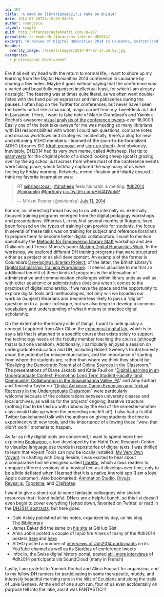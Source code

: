 ```yaml
---
id: 107
title: 'A newb DH librarian&#8217;s take on DH2014'
date: 2014-07-28T23:15:29-04:00
author: Francesca
layout: single
guid: http://francescagiannetti.com/?p=107
permalink: /a-newb-dh-librarians-take-on-dh2014/
excerpt: "A review of Digital Humanities 2014 in Lausanne, Switzerland"
header:
  overlay_image: /assets/images/2014-07-07-17.28.50.jpg
categories:
  - professional development
---
```

<span class="dropcap">E</span>re it all exit my head with the return to normal life, I want to shore up my learning from the Digital Humanities 2014 conference in Lausanne by sharing a few notes. Maybe it goes without saying that the conference was a varied and beautifully organized intellectual feast, for which I am already nostalgic. The feasting was at times quite literal, as we often went double-fisted with the hand pulled espressos and mini pâtisseries during the pauses. I often hop on the Twitter for conferences, but never have I seen the tweets unfurl like a maniacal, magic carpet from my Tweetdeck as I did in Lausanne. (Here, I want to take note of Martin Grandjean&#8217;s and Yannick Rochat&#8217;s awesome <a href="http://www.martingrandjean.ch/dataviz-digital-humanities-twitter-dh2014/" target="_blank">visual analysis of the conference tweets</a>&#8211;over 16,000!) Easily one of the best take-aways for me was meeting so many librarians with DH responsibilities with whom I could ask questions, compare notes and discuss workflows and strategies. Incidentally, here&#8217;s a plug for new and returning ADHO members: I learned of the soon-to-be-formalized ADHO Libraries SIG (<a href="http://bit.ly/DH_libs" target="_blank">draft proposal</a> and <a href="http://bit.ly/ADHOlibs" target="_blank">sign-up sheet</a>). And obviously, inevitably, DH2014 had its very own meme, called #dhsheep. Hat tip to <a href="https://twitter.com/amyeetx" target="_blank">@amyeetx</a> for the original photo of a dazed looking sheep (goat?) grazing over by the ag school just across from where most of the conference events were taking place, which faithfully captured the way many of us were feeling by Friday morning. Retweets, meme-ification and hilarity ensued. I think my favorite incarnation was:

<blockquote class="twitter-tweet" data-lang="en">
  <p lang="en" dir="ltr">
    RT <a href="https://twitter.com/briancroxall">@briancroxall</a>: <a href="https://twitter.com/hashtag/dhsheep?src=hash">#dhsheep</a> feels his brain is melting. <a href="https://twitter.com/hashtag/dh2014?src=hash">#dh2014</a> <a href="https://twitter.com/miriamkp">@miriamkp</a> <a href="https://twitter.com/lmrhody">@lmrhody</a> <a href="http://t.co/Hnl4QWnlxP">pic.twitter.com/Hnl4QWnlxP</a>
  </p>
  
  <p>
    — Miriam Posner (@miriamkp) <a href="https://twitter.com/miriamkp/statuses/487709449420034048">July 11, 2014</a>
  </p>
</blockquote>
<script async src="//platform.twitter.com/widgets.js" charset="utf-8"></script>

For me, an interesting thread having to do with internally vs. externally focused training programs emerged from the digital pedagogy workshops and presentations. Whereas I, in my first several months at Rutgers, have been focused on the types of training I can provide for students, the focus in several of these talks was on training for subject and reference librarians to prepare them to become better digital collaborators. I want to mention specifically the <a href="http://dh2014.files.wordpress.com/2014/04/dh-2014-workshop-010.pdf" target="_blank">Methods for Empowering Library Staff</a> workshop and Jen Guiliano&#8217;s and Trevor Munoz&#8217;s paper <a href="http://trevormunoz.com/notebook/2014/07/14/making-digital-humanities-work.html" target="_blank">Making Digital Humanities Work</a>. In the workshop, we explored different DH training programs that were structured either as a project or as skill development. An example of the former is Columbia&#8217;s <a href="http://www.developinglibrarian.org/" target="_blank">Developing Librarian Project</a>; of the latter, the British Library&#8217;s <a href="http://www.slideshare.net/drjwbaker/dh2014-digital-scholarship-training-programme-at-the-british-library" target="_blank">Digital Scholarship Training Programme</a>.  It seems plausible to me that an additional benefit of these kinds of programs is the attenuation of administrative and communication challenges within library units as well as with other academic or administrative divisions when it comes to the practices of digital scholarship. If we have the space and the opportunity to explore digital tools and methodologies, not only will we broaden our work as (subject) librarians and become less likely to pass a &#8220;digital&#8221; question on to a  junior colleague, but we also begin to develop a common vocabulary and understanding of what it means to practice digital scholarship.

On the external-to-the-library side of things, I want to note quickly a concept I captured from Alex Gil on the <a href="http://dayofdh2013.matrix.msu.edu/elotroalex/author/elotroalex/" target="_blank">ephemeral digital lab</a>, which is to say a lab that is attached to a specific course that exists solely to support the technology needs of the faculty member teaching the course (although that is but one variation). Additionally, I particularly enjoyed a session on undergraduate education and DH, including Robert Sweeny&#8217;s brutal honesty about the potential for miscommunication, and the importance of starting from where the students are, rather than where we think they should be: &#8220;<a href="http://dharchive.org/paper/DH2014/Paper-887.xml" target="_blank">Realizing the Democratic Potential of Online Sources in the Classroom</a>.&#8221; The presentations of Diane Jakacki and Katie Faull on “<a href="http://dianejakacki.net/digital-learning-in-an-undergraduate-context/" target="_blank">Digital Learning in an Undergraduate Context: Promoting Long Term Student-Faculty (and Community) Collaboration in the Susquehanna Valley, PA</a>” and Amy Earhart and Toniesha Taylor on “<a href="http://dharchive.org/paper/DH2014/Paper-309.xml" target="_blank">Digital Activism: Canon Expansion and Textual Recovery in the Undergraduate Classroom</a>&#8221; were particularly welcome because of the collaborations between university classes and local archives, as well as for the projects&#8217; ongoing, iterative structure (nothing had to be tied up with ribbons by the end of the semester&#8211;another class would take up where the preceding one left off). I also had a fruitful Twitter backchannel talk with the authors on giving students the time to experiment with new tools, and the importance of allowing those &#8220;wow, that didn&#8217;t work&#8221; moments to happen.

As far as nifty digital tools are concerned, I want to spend more time exploring <a href="http://sandbox.htrc.illinois.edu/bookworm/" target="_blank">Bookworm</a>, a tool developed by the Hathi Trust Research Center to visualize language use trends in repositories of digital texts. I was thrilled to learn that Voyant Tools can now be locally installed: <a href="http://dharchive.org/paper/DH2014/Workshops-912.xml" target="_blank">My Very Own Voyant</a>. In chatting with Doug Reside, I was excited to hear about a comparative tool he designed called <a href="http://www.nypl.org/blog/2014/04/21/code-walkthrough-libretto" target="_blank">Libretto</a>, which allows readers to compare different versions of a musical text as it develops over time, only to be a little deflated when I learned that it is a native Android app (I am a loyal Apple customer). Also bookmarked: <a href="http://www.annotationstudio.org/" target="_blank">Annotation Studio</a>, <a href="http://ddmal.music.mcgill.ca/diva/" target="_blank">Diva.js</a>, <a href="http://lab.hakim.se/reveal-js/#/" target="_blank">Reveal.js</a>, <a href="http://dh.stanford.edu/topotime/" target="_blank">Topotime</a>, and <a href="https://itunes.apple.com/us/app/clipnotes/id565021402?mt=8" target="_blank">ClipNotes</a>.

I want to give a shout-out to some fantastic colleagues who shared resources that I found helpful. DHers are a helpful bunch, so this list doesn&#8217;t even begin to cover everything I jotted down, favorited on Twitter, or read in the <a href="http://dh2014.org/program/abstracts/" target="_blank">DH2014 abstracts</a>, but here goes:

  * Dale Askey published all his notes, organized by day, on his blog <a href="http://bibliobrary.net/" target="_blank">The Bibliobrary</a>
  * James Baker did the same on <a href="https://gist.github.com/drjwbaker" target="_blank">his site</a> at GitHub Gist
  * Anna Jobin posted a couple of rapid fire Vines of many of the #dh2014 posters <a href="https://vine.co/v/MP9T5dTO03L" target="_blank">here</a> and <a href="https://vine.co/v/MPVi6tg03qI" target="_blank">here</a>
  * ADHO posted a number of <a href="https://www.youtube.com/channel/UCJvBL1_70IBL2d1GDure01Q" target="_blank">interviews of #dh2014 participants</a> on its YouTube channel as well as its <a href="https://storify.com/adhorg" target="_blank">Storifies</a> of conference tweets
  * Infoclio, the Swiss digital history portal, posted <a href="https://www.infoclio.ch/de/node/135255" target="_blank">still more interviews</a> of #dh2014 participants via SoundCloud (many in French)

Lastly, I am grateful to Yannick Rochat and Alicia Foucart for organizing, and to my fellow DH runners for participating in some therapeutic, muddy, and intensely beautiful morning runs in the hills of Ecublens and along the trails of Lake Geneva. At the end of one such run, four of us even accidentally on purpose fell into the lake, and it was FANTASTIC!!!